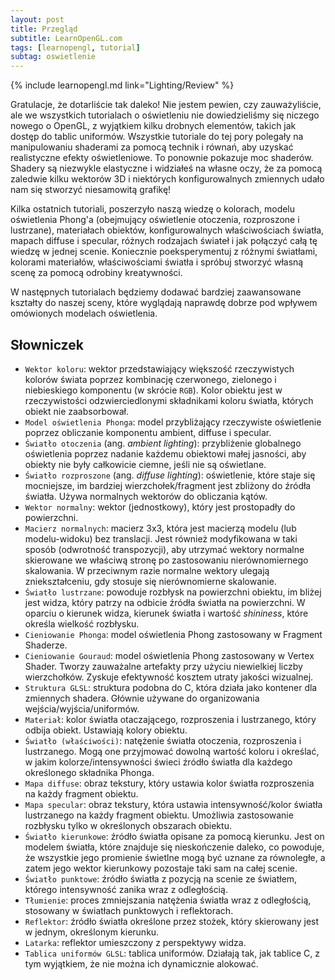 ```yaml
---
layout: post
title: Przegląd
subtitle: LearnOpenGL.com
tags: [learnopengl, tutorial]
subtag: oswietlenie
---
```


{% include learnopengl.md link="Lighting/Review" %}

Gratulacje, że dotarliście tak daleko! Nie jestem pewien, czy zauważyliście, ale we wszystkich tutorialach o oświetleniu nie dowiedzieliśmy się niczego nowego o OpenGL, z wyjątkiem kilku drobnych elementów, takich jak dostęp do tablic uniformów. Wszystkie tutoriale do tej pory polegały na manipulowaniu shaderami za pomocą technik i równań, aby uzyskać realistyczne efekty oświetleniowe. To ponownie pokazuje moc shaderów. Shadery są niezwykle elastyczne i widziałeś na własne oczy, że za pomocą zaledwie kilku wektorów 3D i niektórych konfigurowalnych zmiennych udało nam się stworzyć niesamowitą grafikę!

Kilka ostatnich tutoriali, poszerzyło naszą wiedzę o kolorach, modelu oświetlenia Phong'a (obejmujący oświetlenie otoczenia, rozproszone i lustrzane), materiałach obiektów, konfigurowalnych właściwościach światła, mapach diffuse i specular, różnych rodzajach świateł i jak połączyć całą tę wiedzę w jednej scenie. Koniecznie poeksperymentuj z różnymi światłami, kolorami materiałów, właściwościami światła i spróbuj stworzyć własną scenę za pomocą odrobiny kreatywności.

W następnych tutorialach będziemy dodawać bardziej zaawansowane kształty do naszej sceny, które wyglądają naprawdę dobrze pod wpływem omówionych modelach oświetlenia.

## Słowniczek

*   `Wektor koloru`: wektor przedstawiający większość rzeczywistych kolorów świata poprzez kombinację czerwonego, zielonego i niebieskiego komponentu (w skrócie `RGB`). Kolor obiektu jest w rzeczywistości odzwierciedlonymi składnikami koloru światła, których obiekt nie zaabsorbował.
*   `Model oświetlenia Phonga`: model przybliżający rzeczywiste oświetlenie poprzez obliczanie komponentu ambient, diffuse i specular.
*   `Światło otoczenia` (ang. *ambient lighting*): przybliżenie globalnego oświetlenia poprzez nadanie każdemu obiektowi małej jasności, aby obiekty nie były całkowicie ciemne, jeśli nie są oświetlane.
*   `Światło rozproszone` (ang. *diffuse lighting*): oświetlenie, które staje się mocniejsze, im bardziej wierzchołek/fragment jest zbliżony do źródła światła. Używa normalnych wektorów do obliczania kątów.
*   `Wektor normalny`: wektor (jednostkowy), który jest prostopadły do ​​powierzchni.
*   `Macierz normalnych`: macierz 3x3, która jest macierzą modelu (lub modelu-widoku) bez translacji. Jest również modyfikowana w taki sposób (odwrotność transpozycji), aby utrzymać wektory normalne skierowane we właściwą stronę po zastosowaniu nierównomiernego skalowania. W przeciwnym razie normalne wektory ulegają zniekształceniu, gdy stosuje się nierównomierne skalowanie.
*   `Światło lustrzane`: powoduje rozbłysk na powierzchni obiektu, im bliżej jest widza, który patrzy na odbicie źródła światła na powierzchni. W oparciu o kierunek widza, kierunek światła i wartość *shininess*, które określa wielkość rozbłysku.
*   `Cieniowanie Phonga`: model oświetlenia Phong zastosowany w Fragment Shaderze.
*   `Cieniowanie Gouraud`: model oświetlenia Phong zastosowany w Vertex Shader. Tworzy zauważalne artefakty przy użyciu niewielkiej liczby wierzchołków. Zyskuje efektywność kosztem utraty jakości wizualnej.
*   `Struktura GLSL`: struktura podobna do C, która działa jako kontener dla zmiennych shadera. Głównie używane do organizowania wejścia/wyjścia/uniformów.
*   `Materiał`: kolor światła otaczającego, rozproszenia i lustrzanego, który odbija obiekt. Ustawiają kolory obiektu.
*   `Światło (właściwości)`: natężenie światła otoczenia, rozproszenia i lustrzanego. Mogą one przyjmować dowolną wartość koloru i określać, w jakim kolorze/intensywności świeci źródło światła dla każdego określonego składnika Phonga.
*   `Mapa diffuse`: obraz tekstury, który ustawia kolor światła rozproszenia na każdy fragment obiektu.
*   `Mapa specular`: obraz tekstury, która ustawia intensywność/kolor światła lustrzanego na każdy fragment obiektu. Umożliwia zastosowanie rozbłysku tylko w określonych obszarach obiektu.
*   `Światło kierunkowe`: źródło światła opisane za pomocą kierunku. Jest on modelem światła, które znajduje się nieskończenie daleko, co powoduje, że wszystkie jego promienie świetlne mogą być uznane za równoległe, a zatem jego wektor kierunkowy pozostaje taki sam na całej scenie.
*   `Światło punktowe`: źródło światła z pozycją na scenie ze światłem, którego intensywność zanika wraz z odległością.
*   `Tłumienie`: proces zmniejszania natężenia światła wraz z odległością, stosowany w światłach punktowych i reflektorach.
*   `Reflektor`: źródło światła określone przez stożek, który skierowany jest w jednym, określonym kierunku.
*   `Latarka`: reflektor umieszczony z perspektywy widza.
*   `Tablica uniformów GLSL`: tablica uniformów. Działają tak, jak tablice C, z tym wyjątkiem, że nie można ich dynamicznie alokować.